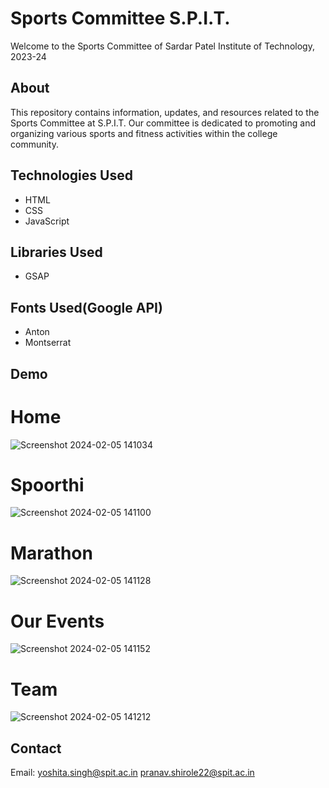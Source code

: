 # Sports Committee S.P.I.T.

Welcome to the Sports Committee of Sardar Patel Institute of Technology, 2023-24

## About
This repository contains information, updates, and resources related to the Sports Committee at S.P.I.T. Our committee is dedicated to promoting and organizing various sports and fitness activities within the college community.

## Technologies Used

- HTML
- CSS
- JavaScript

## Libraries Used
- GSAP

## Fonts Used(Google API)
- Anton
- Montserrat

## Demo
# Home
![Screenshot 2024-02-05 141034](https://github.com/spzzyo/spoorthi/assets/132225926/35eade16-61fc-4375-9019-a5ce4ade4036)
# Spoorthi
![Screenshot 2024-02-05 141100](https://github.com/spzzyo/spoorthi/assets/132225926/dd8b9832-645e-494c-af02-1c00c7de2589)
# Marathon
![Screenshot 2024-02-05 141128](https://github.com/spzzyo/spoorthi/assets/132225926/848a7af0-ebfb-4013-84d3-07ca52222dc1)
# Our Events
![Screenshot 2024-02-05 141152](https://github.com/spzzyo/spoorthi/assets/132225926/0a1b4a29-eb31-4857-a404-8070c032a9f2)
# Team
![Screenshot 2024-02-05 141212](https://github.com/spzzyo/spoorthi/assets/132225926/50d5a9fc-34c9-4a56-b431-e89c97dfd20e)


## Contact
Email: yoshita.singh@spit.ac.in
       pranav.shirole22@spit.ac.in


      

